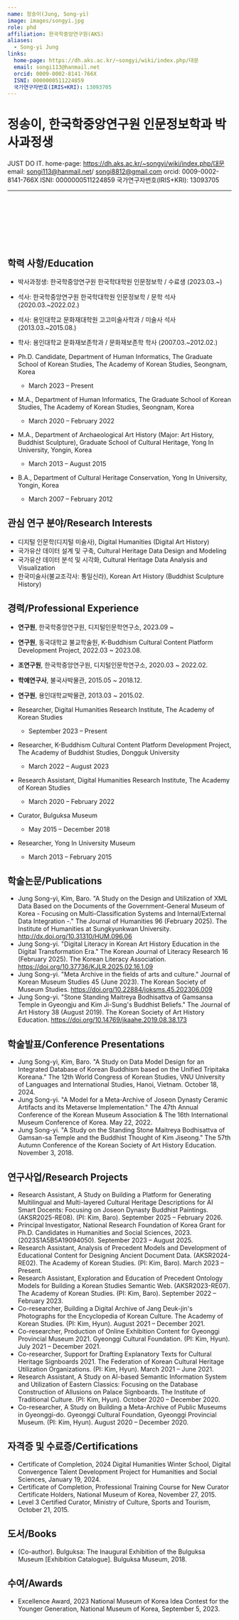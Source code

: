 ```yaml
---
name: 정송이(Jung, Song-yi)
image: images/songyi.jpg
role: phd
affiliation: 한국학중앙연구원(AKS)
aliases:
  - Song-yi Jung
links:
  home-page: https://dh.aks.ac.kr/~songyi/wiki/index.php/대문
  email: songi113@hanmail.net
  orcid: 0009-0002-8141-766X
  ISNI: 0000000511224859
  국가연구자번호(IRIS+KRI): 13093705
---
```

# 정송이, 한국학중앙연구원 인문정보학과 박사과정생

JUST DO IT.
home-page: https://dh.aks.ac.kr/~songyi/wiki/index.php/대문
email: songi113@hanmail.net/ songi8812@gmail.com
orcid: 0009-0002-8141-766X
ISNI: 0000000511224859
국가연구자번호(IRIS+KRI): 13093705

---
<br>
<br>
<br>
<br>
<br>
<br>

## 학력 사항/Education
* 박사과정생: 한국학중앙연구원 한국학대학원 인문정보학 / 수료생 (2023.03.~)
* 석사: 한국학중앙연구원 한국학대학원 인문정보학 / 문학 석사 (2020.03.~2022.02.)
* 석사: 용인대학교 문화재대학원 고고미술사학과 / 미술사 석사 (2013.03.~2015.08.)
* 학사: 용인대학교 문화재보존학과 / 문화재보존학 학사 (2007.03.~2012.02.)

* Ph.D. Candidate, Department of Human Informatics, The Graduate School of Korean Studies, The Academy of Korean Studies, Seongnam, Korea
  * March 2023 – Present
* M.A., Department of Human Informatics, The Graduate School of Korean Studies, The Academy of Korean Studies, Seongnam, Korea
  * March 2020 – February 2022
* M.A., Department of Archaeological Art History (Major: Art History, Buddhist Sculpture), Graduate School of Cultural Heritage, Yong In University, Yongin, Korea
  * March 2013 – August 2015
* B.A., Department of Cultural Heritage Conservation, Yong In University, Yongin, Korea
  * March 2007 – February 2012

## 관심 연구 분야/Research Interests
* 디지털 인문학(디지털 미술사), Digital Humanities (Digital Art History)
* 국가유산 데이터 설계 및 구축, Cultural Heritage Data Design and Modeling
* 국가유산 데이터 분석 및 시각화, Cultural Heritage Data Analysis and Visualization
* 한국미술사(불교조각사: 통일신라), Korean Art History (Buddhist Sculpture History)

## 경력/Professional Experience
* **연구원**, 한국학중앙연구원, 디지털인문학연구소, 2023.09 ~
* **연구원**, 동국대학교 불교학술원, K-Buddhism Cultural Content Platform Development Project, 2022.03 ~ 2023.08.
* **조연구원**, 한국학중앙연구원, 디지털인문학연구소, 2020.03 ~ 2022.02.
* **학예연구사**, 불국사박물관, 2015.05 ~ 2018.12.
* **연구원**, 용인대학교박물관, 2013.03 ~ 2015.02.
  
* Researcher, Digital Humanities Research Institute, The Academy of Korean Studies
  * September 2023 – Present
* Researcher, K-Buddhism Cultural Content Platform Development Project, The Academy of Buddhist Studies, Dongguk University
  * March 2022 – August 2023
* Research Assistant, Digital Humanities Research Institute, The Academy of Korean Studies
  * March 2020 – February 2022
* Curator, Bulguksa Museum
  * May 2015 – December 2018
* Researcher, Yong In University Museum
  * March 2013 – February 2015

## 학술논문/Publications
* Jung Song-yi, Kim, Baro. "A Study on the Design and Utilization of XML Data Based on the Documents of the Government-General Museum of Korea - Focusing on Multi-Classification Systems and Internal/External Data Integration -." The Journal of Humanities 96 (February 2025). The Institute of Humanities at Sungkyunkwan University. http://dx.doi.org/10.31310/HUM.096.06
* Jung Song-yi. "Digital Literacy in Korean Art History Education in the Digital Transformation Era." The Korean Journal of Literacy Research 16 (February 2025). The Korean Literacy Association. https://doi.org/10.37736/KJLR.2025.02.16.1.09
* Jung Song-yi. "Meta Archive in the fields of arts and culture." Journal of Korean Museum Studies 45 (June 2023). The Korean Society of Museum Studies. https://doi.org/10.22884/joksms.45.202306.009
* Jung Song-yi. "Stone Standing Maitreya Bodhisattva of Gamsansa Temple in Gyeongju and Kim Ji-Sung's Buddhist Beliefs." The Journal of Art History 38 (August 2019). The Korean Society of Art History Education. https://doi.org/10.14769/jkaahe.2019.08.38.173

## 학술발표/Conference Presentations
* Jung Song-yi, Kim, Baro. "A Study on Data Model Design for an Integrated Database of Korean Buddhism based on the Unified Tripitaka Koreana." The 12th World Congress of Korean Studies, VNU University of Languages and International Studies, Hanoi, Vietnam. October 18, 2024.
* Jung Song-yi. "A Model for a Meta-Archive of Joseon Dynasty Ceramic Artifacts and its Metaverse Implementation." The 47th Annual Conference of the Korean Museum Association & The 16th International Museum Conference of Korea. May 22, 2022.
* Jung Song-yi. "A Study on the Standing Stone Maitreya Bodhisattva of Gamsan-sa Temple and the Buddhist Thought of Kim Jiseong." The 57th Autumn Conference of the Korean Society of Art History Education. November 3, 2018.

## 연구사업/Research Projects
* Research Assistant, A Study on Building a Platform for Generating Multilingual and Multi-layered Cultural Heritage Descriptions for AI Smart Docents: Focusing on Joseon Dynasty Buddhist Paintings. (AKSR2025-RE08). (PI: Kim, Baro). September 2025 – February 2026.
* Principal Investigator, National Research Foundation of Korea Grant for Ph.D. Candidates in Humanities and Social Sciences, 2023. (2023S1A5B5A19094050). September 2023 – August 2025.
* Research Assistant, Analysis of Precedent Models and Development of Educational Content for Designing Ancient Document Data. (AKSR2024-RE02). The Academy of Korean Studies. (PI: Kim, Baro). March 2023 – Present.
* Research Assistant, Exploration and Education of Precedent Ontology Models for Building a Korean Studies Semantic Web. (AKSR2023-RE07). The Academy of Korean Studies. (PI: Kim, Baro). September 2022 – February 2023.
* Co-researcher, Building a Digital Archive of Jang Deuk-jin's Photographs for the Encyclopedia of Korean Culture. The Academy of Korean Studies. (PI: Kim, Hyun). August 2021 – December 2021.
* Co-researcher, Production of Online Exhibition Content for Gyeonggi Provincial Museum 2021. Gyeonggi Cultural Foundation. (PI: Kim, Hyun). July 2021 – December 2021.
* Co-researcher, Support for Drafting Explanatory Texts for Cultural Heritage Signboards 2021. The Federation of Korean Cultural Heritage Utilization Organizations. (PI: Kim, Hyun). March 2021 – June 2021.
* Research Assistant, A Study on AI-based Semantic Information System and Utilization of Eastern Classics: Focusing on the Database Construction of Allusions on Palace Signboards. The Institute of Traditional Culture. (PI: Kim, Hyun). October 2020 – December 2020.
* Co-researcher, A Study on Building a Meta-Archive of Public Museums in Gyeonggi-do. Gyeonggi Cultural Foundation, Gyeonggi Provincial Museum. (PI: Kim, Hyun). August 2020 – December 2020.

## 자격증 및 수료증/Certifications
* Certificate of Completion, 2024 Digital Humanities Winter School, Digital Convergence Talent Development Project for Humanities and Social Sciences, January 19, 2024.
* Certificate of Completion, Professional Training Course for New Curator Certificate Holders, National Museum of Korea, November 27, 2015.
* Level 3 Certified Curator, Ministry of Culture, Sports and Tourism, October 21, 2015.

## 도서/Books
* (Co-author). Bulguksa: The Inaugural Exhibition of the Bulguksa Museum [Exhibition Catalogue]. Bulguksa Museum, 2018.


## 수여/Awards
* Excellence Award, 2023 National Museum of Korea Idea Contest for the Younger Generation, National Museum of Korea, September 5, 2023.



